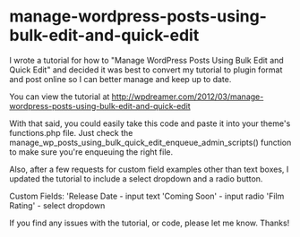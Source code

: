 manage-wordpress-posts-using-bulk-edit-and-quick-edit
=====================================================

I wrote a tutorial for how to "Manage WordPress Posts Using Bulk Edit and Quick Edit"
and decided it was best to convert my tutorial to plugin format and post online so
I can better manage and keep up to date.

You can view the tutorial at http://wpdreamer.com/2012/03/manage-wordpress-posts-using-bulk-edit-and-quick-edit

With that said, you could easily take this code and paste it into your theme's functions.php file.
Just check the manage_wp_posts_using_bulk_quick_edit_enqueue_admin_scripts() function to make
sure you're enqueuing the right file.

Also, after a few requests for custom field examples other than text boxes, I updated the
tutorial to include a select dropdown and a radio button.

Custom Fields:
'Release Date - input text
'Coming Soon' - input radio
'Film Rating' - select dropdown

If you find any issues with the tutorial, or code, please let me know. Thanks!
